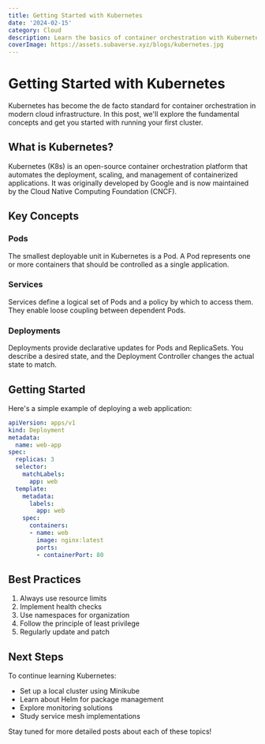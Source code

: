 ```yaml
---
title: Getting Started with Kubernetes
date: '2024-02-15'
category: Cloud
description: Learn the basics of container orchestration with Kubernetes
coverImage: https://assets.subaverse.xyz/blogs/kubernetes.jpg
---
```


# Getting Started with Kubernetes

Kubernetes has become the de facto standard for container orchestration in modern cloud infrastructure. In this post, we'll explore the fundamental concepts and get you started with running your first cluster.

## What is Kubernetes?

Kubernetes (K8s) is an open-source container orchestration platform that automates the deployment, scaling, and management of containerized applications. It was originally developed by Google and is now maintained by the Cloud Native Computing Foundation (CNCF).

## Key Concepts

### Pods
The smallest deployable unit in Kubernetes is a Pod. A Pod represents one or more containers that should be controlled as a single application.

### Services
Services define a logical set of Pods and a policy by which to access them. They enable loose coupling between dependent Pods.

### Deployments
Deployments provide declarative updates for Pods and ReplicaSets. You describe a desired state, and the Deployment Controller changes the actual state to match.

## Getting Started

Here's a simple example of deploying a web application:

```yaml
apiVersion: apps/v1
kind: Deployment
metadata:
  name: web-app
spec:
  replicas: 3
  selector:
    matchLabels:
      app: web
  template:
    metadata:
      labels:
        app: web
    spec:
      containers:
      - name: web
        image: nginx:latest
        ports:
        - containerPort: 80
```

## Best Practices

1. Always use resource limits
2. Implement health checks
3. Use namespaces for organization
4. Follow the principle of least privilege
5. Regularly update and patch

## Next Steps

To continue learning Kubernetes:
- Set up a local cluster using Minikube
- Learn about Helm for package management
- Explore monitoring solutions
- Study service mesh implementations

Stay tuned for more detailed posts about each of these topics!